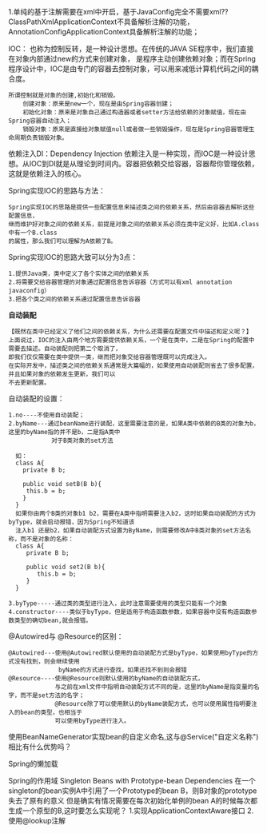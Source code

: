 
1.单纯的基于注解需要在xml中开启，基于JavaConfig完全不需要xml??
 ClassPathXmlApplicationContext不具备解析注解的功能，AnnotationConfigApplicationContext具备解析注解的功能；

IOC：
    也称为控制反转，是一种设计思想。在传统的JAVA SE程序中，我们直接在对象内部通过new的方式来创建对象，
    是程序主动创建依赖对象；而在Spring程序设计中，IOC是由专门的容器去控制对象，可以用来减低计算机代码之间的耦合度。
    
    所谓控制就是对象的创建,初始化和销毁。
        创建对象：原来是new一个，现在是由Spring容器创建；
        初始化对象：原来是对象自己通过构造器或者setter方法给依赖的对象赋值，现在由Spring容器自动注入；
        销毁对象：原来是直接给对象赋值null或者做一些销毁操作，现在是Spring容器管理生命周期负责销毁对象。
        
依赖注入DI：Dependency Injection
    依赖注入是一种实现，而IOC是一种设计思想。从IOC到DI就是从理论到时间内。容器把依赖交给容器，容器帮你管理依赖，这就是依赖注入的核心。
    
    
Spring实现IOC的思路与方法：

    Spring实现IOC的思路是提供一些配置信息来描述类之间的依赖关系，然后由容器去解析这些配置信息，
    继而维护好对象之间的依赖关系，前提是对象之间的依赖关系必须在类中定义好，比如A.class中有一个B.class
    的属性，那么我们可以理解为A依赖了B。
    
   Spring实现IOC的思路大致可以分为3点：
   
    1.提供Java类，类中定义了各个实体之间的依赖关系
    2.将需要交给容器管理的对象通过配置信息告诉容器（方式可以有xml annotation javaconfig）
    3.把各个类之间的依赖关系通过配置信息告诉容器
   
**自动装配**

    【既然在类中已经定义了他们之间的依赖关系，为什么还需要在配置文件中描述和定义呢？】
    上面说过，IOC的注入由两个地方需要提供依赖关系，一个是在类中，二是在Spring的配置中需要去描述。自动装配则把第二个取消了，
    即我们仅仅需要在类中提供一类，继而把对象交给容器管理既可以完成注入。    
    在实际开发中，描述类之间的依赖关系通常是大篇幅的，如果使用自动装配则省去了很多配置，并且如果对象的依赖发生更新，我们可以
    不去更新配置。
   
  自动装配的设置：
  
    1.no----不使用自动装配；
    2.byName---通过beanName进行装配，这里需要注意的是，如果A类中依赖的B类的对象为b，这里的byName指的并不是b，二是指A类中
                对于B类对象的set方法
                
      如：
      class A{
        private B b;
        
        public void setB(B b){
         this.b = b;
        }
      }
      如果你由两个B类的对象b1 b2，需要在A类中指明需要注入b2，这时如果自动装配的方式为byType，就会启动报错，因为Spring不知道该
      注入b1 还是b2，如果自动装配方式设置为ByName，则需要修改A中B类对象的set方法名称，而不是对象的名称：
      class A{
         private B b;
              
         public void set2(B b){
            this.b = b;
         }
      }   
    
    3.byType-----通过类的类型进行注入，此时注意需要使用的类型只能有一个对象
    4.constructor----类似于byType，但是适用于构造函数参数，如果容器中没有构造函数参数类型的确切bean,就会报错。
    
@Autowired与 @Resource的区别：    

    @Autowired---使用@Autowired默认使用的自动装配方式是byType，如果使用byType的方式没有找到，则会继续使用
                  byName的方式进行查找，如果还找不到则会报错
    @Resource----使用@Resource则默认使用的byName的自动装配方式，
                 与之前在xml文件中指明自动装配方式不同的是，这里的byName是指变量的名字，而不是set方法的名字；
                 @Resource除了可以使用默认的byName装配方式，也可以使用属性指明要注入的bean的类型，也相当于
                 可以使用byType进行注入。
                 
 使用BeanNameGenerator实现bean的自定义命名,这与@Service("自定义名称")相比有什么优势吗？
 
 Spring的懒加载
 
 Spring的作用域
    Singleton Beans with Prototype-bean Dependencies
    在一个singleton的bean实例A中引用了一个Prototype的bean B，则B对象的prototype失去了原有的意义
    但是确实有情况需要在每次初始化单例的bean A的时候每次都生成一个原型的B,这时要怎么实现呢？
    1.实现ApplicationContextAware接口
    2.使用@lookup注解
    
    
    
    
    
    
    
    
    
    
    
    
    
                 